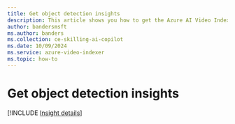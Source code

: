 ```yaml
---
title: Get object detection insights
description: This article shows you how to get the Azure AI Video Indexer object detection insights.
author: bandersmsft
ms.author: banders
ms.collection: ce-skilling-ai-copilot
ms.date: 10/09/2024
ms.service: azure-video-indexer
ms.topic: how-to
---
```


# Get object detection insights

[!INCLUDE [Insight details](./includes/object-detection.md)]
